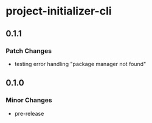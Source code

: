# project-initializer-cli

## 0.1.1

### Patch Changes

- testing error handling "package manager not found"

## 0.1.0

### Minor Changes

- pre-release
